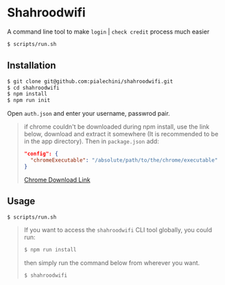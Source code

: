 # Shahroodwifi

A command line tool to make `login` | `check credit` process much easier

```bash
$ scripts/run.sh
```

## Installation

```bash
$ git clone git@github.com:pialechini/shahroodwifi.git
$ cd shahroodwifi
$ npm install
$ npm run init
```

Open `auth.json` and enter your username, passwrod pair.

> if chrome couldn't be downloaded during npm install, use the link below,
> download and extract it somewhere (It is recommended to be in the app directory).
> Then in `package.json` add:
>
> ```json
> "config": {
>   "chromeExecutable": "/absolute/path/to/the/chrome/executable"
> }
> ```
>
> [Chrome Download Link](https://edgedl.me.gvt1.com/edgedl/chrome/chrome-for-testing/117.0.5938.92/linux64/chrome-linux64.zip)

## Usage

```bash
$ scripts/run.sh
```

> If you want to access the `shahroodwifi` CLI tool globally, you could run:
>
> ```bash
> $ npm run install
> ```
>
> then simply run the command below from wherever you want.
>
> ```bash
> $ shahroodwifi
> ```
